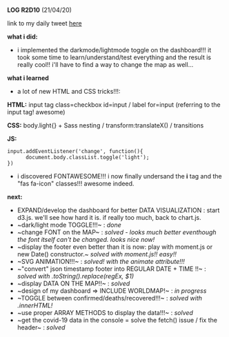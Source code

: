 **LOG R2D10** (21/04/20)

link to my daily tweet [here](https://twitter.com/Nightcoder2/status/1252614148338462721)


**what i did:**

- i implemented the darkmode/lightmode toggle on the dashboard!!! it took some time to learn/understand/test everything and the result is really cool!!
i'll have to find a way to change the map as well...


**what i learned**

- a lot of new HTML and CSS tricks!!!: 

**HTML:** input tag class=checkbox id=input / label for=input (referring to the input tag! awesome) 

**CSS:** body.light{} + Sass nesting / transform:translateX() / transitions 

**JS:** 

```
input.addEventListener('change', function(){
      document.body.classList.toggle('light');
})
```
- i discovered FONTAWESOME!!! i now finally undersand the **i** tag and the "fas fa-icon" classes!!! awesome indeed. 


**next:**

- EXPAND/develop the dashboard for better DATA VISUALIZATION : start d3.js. we'll see how hard it is. if really too much, back to chart.js.
- ~dark/light mode TOGGLE!!!~ : *done*
- ~change FONT on the MAP~ : *solved - looks much better eventhough the font itself can't be changed. looks nice now!* 
- ~display the footer even better than it is now: play with moment.js or new Date() constructor.~ *solved with moment.js!! easy!!*
- ~SVG ANIMATION!!!~ : *solved! with the animate attribute!!!*
- ~"convert" json timestamp footer into REGULAR DATE + TIME !!~ : *solved with .toString().replace(regEx, $1)*
- ~display DATA ON THE MAP!!~ : *solved*
- ~design of my dashboard => INCLUDE WORLDMAP!~ : *in progress* 
- ~TOGGLE between confirmed/deaths/recovered!!!~ : *solved with .innerHTML!* 
- ~use proper ARRAY METHODS to display the data!!!~ : *solved* 
- ~get the covid-19 data in the console = solve the fetch() issue / fix the header~ : *solved*

